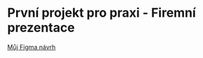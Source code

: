 # První projekt pro praxi - Firemní prezentace

[Můj Figma návrh](https://www.figma.com/file/6MoSfRRaMQU99xaPNfiTZl/L3---4P-projekt?node-id=0%3A1&t=ai6LXjr3TJWpRVqy-1)
